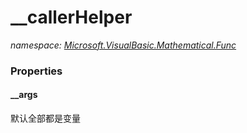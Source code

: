 ﻿# __callerHelper
_namespace: <a href="#" onClick="load('/docs/Microsoft.VisualBasic.Mathematical.Func/index.md')">Microsoft.VisualBasic.Mathematical.Func</a>_






### Properties

#### __args
默认全部都是变量
